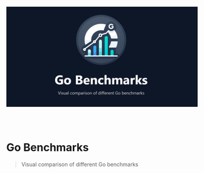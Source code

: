 ![Header image](https://github.com/go-benchmarks/benchmarks/blob/main/docs/assets/img/thumbnail.png)

<br/>
<br/>

# Go Benchmarks

> Visual comparison of different Go benchmarks
